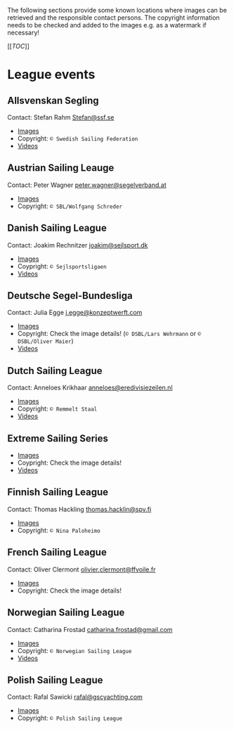 The following sections provide some known locations where images can be retrieved and the responsible contact persons. The copyright information needs to be checked and added to the images e.g. as a watermark if necessary!

[[_TOC_]]

# League events

## Allsvenskan Segling
Contact: Stefan Rahm Stefan@ssf.se

* [Images](https://www.facebook.com/allsvenskansegling/)
* Copyright: `© Swedish Sailing Federation`
* [Videos](https://www.youtube.com/user/svensksegling/featured)

## Austrian Sailing Leauge
Contact: Peter Wagner peter.wagner@segelverband.at

* [Images](http://www.segelbundesliga.at/presse/pressefotos)
* Copyright: `© SBL/Wolfgang Schreder`

## Danish Sailing League
Contact: Joakim Rechnitzer joakim@sejlsport.dk  

* [Images](https://www.skyfish.com/p/sejlsportsligaen)
* Coypright: `© Sejlsportsligaen`
* [Videos](https://www.youtube.com/channel/UCgvYOeDH4NUM_tWj-kXs27Q/feed)

## Deutsche Segel-Bundesliga
Contact: Julia Egge j.egge@konzeptwerft.com  

* [Images](http://segelbundesliga.de/pressefotos/)
* Copyright: Check the image details! (`© DSBL/Lars Wehrmann` or `© DSBL/Oliver Maier`)
* [Videos](https://www.youtube.com/user/SegelBundesliga)

## Dutch Sailing League
Contact: Anneloes Krikhaar anneloes@eredivisiezeilen.nl   
   
* [Images](https://www.facebook.com/pg/Eredivisie-Zeilen-1585864328326991/photos/?ref=page_internal)
* Copyright: `© Remmelt Staal`
* [Videos](https://www.youtube.com/channel/UCQbA1IRh15t4BpU64lb6WaA) 

## Extreme Sailing Series
* [Images](http://www.extremesailingseries.com/gallery)
* Coypright: Check the image details!
* [Videos](https://www.youtube.com/user/ExtremeSailingSeries)

## Finnish Sailing League
Contact: Thomas Hackling thomas.hacklin@spv.fi  

* [Images](https://www.facebook.com/purjehdusliiga/?fref=ts)
* Copyright: `© Nina Paloheimo`

## French Sailing League
Contact: Oliver Clermont olivier.clermont@ffvoile.fr   
   
* [Images](https://www.facebook.com/ffvoile)
* Copyright: Check the image details! 

## Norwegian Sailing League
Contact: Catharina Frostad catharina.frostad@gmail.com  

* [Images](https://www.flickr.com/photos/norgesseilforbund/albums/with/72157669769351622) 
* Copyright: `© Norwegian Sailing League`
* [Videos](https://www.youtube.com/channel/UC3rqOwGZsKMOwY7Q_F-5oPQ/featured)


## Polish Sailing League
Contact: Rafal Sawicki rafal@gscyachting.com  

* [Images](https://www.facebook.com/pg/EkstraklasaZeglarska/photos/?ref=page_internal)
* Copyright: `© Polish Sailing League`



